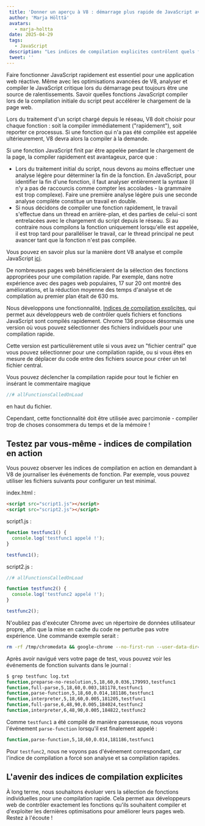 ```yaml
---
 title: 'Donner un aperçu à V8 : démarrage plus rapide de JavaScript avec des indices de compilation explicites'
 author: 'Marja Hölttä'
 avatars:
   - marja-holtta
 date: 2025-04-29
 tags:
   - JavaScript
 description: "Les indices de compilation explicites contrôlent quels fichiers et fonctions JavaScript sont analysés et compilés rapidement"
 tweet: ''
---
```


Faire fonctionner JavaScript rapidement est essentiel pour une application web réactive. Même avec les optimisations avancées de V8, analyser et compiler le JavaScript critique lors du démarrage peut toujours être une source de ralentissements. Savoir quelles fonctions JavaScript compiler lors de la compilation initiale du script peut accélérer le chargement de la page web.

<!--truncate-->
Lors du traitement d'un script chargé depuis le réseau, V8 doit choisir pour chaque fonction : soit la compiler immédiatement ("rapidement"), soit reporter ce processus. Si une fonction qui n'a pas été compilée est appelée ultérieurement, V8 devra alors la compiler à la demande.

Si une fonction JavaScript finit par être appelée pendant le chargement de la page, la compiler rapidement est avantageux, parce que :

- Lors du traitement initial du script, nous devons au moins effectuer une analyse légère pour déterminer la fin de la fonction. En JavaScript, pour identifier la fin d'une fonction, il faut analyser entièrement la syntaxe (il n'y a pas de raccourcis comme compter les accolades - la grammaire est trop complexe). Faire une première analyse légère puis une seconde analyse complète constitue un travail en double.
- Si nous décidons de compiler une fonction rapidement, le travail s'effectue dans un thread en arrière-plan, et des parties de celui-ci sont entrelacées avec le chargement du script depuis le réseau. Si au contraire nous compilons la fonction uniquement lorsqu'elle est appelée, il est trop tard pour paralléliser le travail, car le thread principal ne peut avancer tant que la fonction n'est pas compilée.

Vous pouvez en savoir plus sur la manière dont V8 analyse et compile JavaScript [ici](https://v8.dev/blog/preparser).

De nombreuses pages web bénéficieraient de la sélection des fonctions appropriées pour une compilation rapide. Par exemple, dans notre expérience avec des pages web populaires, 17 sur 20 ont montré des améliorations, et la réduction moyenne des temps d'analyse et de compilation au premier plan était de 630 ms.

Nous développons une fonctionnalité, [Indices de compilation explicites](https://github.com/WICG/explicit-javascript-compile-hints-file-based), qui permet aux développeurs web de contrôler quels fichiers et fonctions JavaScript sont compilés rapidement. Chrome 136 propose désormais une version où vous pouvez sélectionner des fichiers individuels pour une compilation rapide.

Cette version est particulièrement utile si vous avez un "fichier central" que vous pouvez sélectionner pour une compilation rapide, ou si vous êtes en mesure de déplacer du code entre des fichiers source pour créer un tel fichier central.

Vous pouvez déclencher la compilation rapide pour tout le fichier en insérant le commentaire magique

```js
//# allFunctionsCalledOnLoad
```

en haut du fichier.

Cependant, cette fonctionnalité doit être utilisée avec parcimonie - compiler trop de choses consommera du temps et de la mémoire !

## Testez par vous-même - indices de compilation en action

Vous pouvez observer les indices de compilation en action en demandant à V8 de journaliser les événements de fonction. Par exemple, vous pouvez utiliser les fichiers suivants pour configurer un test minimal.

index.html :

```html
<script src="script1.js"></script>
<script src="script2.js"></script>
```

script1.js :

```js
function testfunc1() {
  console.log('testfunc1 appelé !');
}

testfunc1();
```

script2.js :

```js
//# allFunctionsCalledOnLoad

function testfunc2() {
  console.log('testfunc2 appelé !');
}

testfunc2();
```

N'oubliez pas d'exécuter Chrome avec un répertoire de données utilisateur propre, afin que la mise en cache du code ne perturbe pas votre expérience. Une commande exemple serait :

```sh
rm -rf /tmp/chromedata && google-chrome --no-first-run --user-data-dir=/tmp/chromedata --js-flags=--log-function_events > log.txt
```

Après avoir navigué vers votre page de test, vous pouvez voir les événements de fonction suivants dans le journal :

```sh
$ grep testfunc log.txt
function,preparse-no-resolution,5,18,60,0.036,179993,testfunc1
function,full-parse,5,18,60,0.003,181178,testfunc1
function,parse-function,5,18,60,0.014,181186,testfunc1
function,interpreter,5,18,60,0.005,181205,testfunc1
function,full-parse,6,48,90,0.005,184024,testfunc2
function,interpreter,6,48,90,0.005,184822,testfunc2
```

Comme `testfunc1` a été compilé de manière paresseuse, nous voyons l'événement `parse-function` lorsqu'il est finalement appelé :

```sh
function,parse-function,5,18,60,0.014,181186,testfunc1
```

Pour `testfunc2`, nous ne voyons pas d'événement correspondant, car l'indice de compilation a forcé son analyse et sa compilation rapides.

## L'avenir des indices de compilation explicites

À long terme, nous souhaitons évoluer vers la sélection de fonctions individuelles pour une compilation rapide. Cela permet aux développeurs web de contrôler exactement les fonctions qu'ils souhaitent compiler et d'exploiter les dernières optimisations pour améliorer leurs pages web. Restez à l'écoute !
